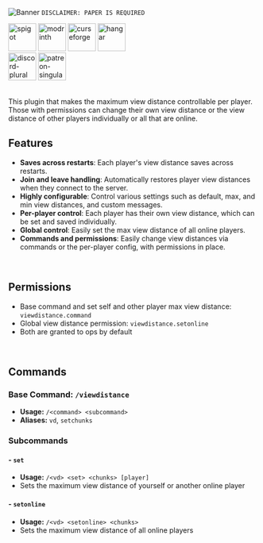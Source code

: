 ![Banner](https://i.ibb.co/p1fVk8s/Banner-min.webp)
`DISCLAIMER: PAPER IS REQUIRED`
<p>
    <a href="https://www.spigotmc.org/resources/player-view-distance-controller.117627/"><img alt="spigot" height="56"
        src="https://cdn.jsdelivr.net/npm/@intergrav/devins-badges@3/assets/cozy/supported/spigot_vector.svg"></a>
    <a href="https://modrinth.com/plugin/player-view-distance-controller"><img alt="modrinth" height="56"
        src="https://cdn.jsdelivr.net/npm/@intergrav/devins-badges@3/assets/cozy/available/modrinth_vector.svg"></a>
    <a href="https://www.curseforge.com/minecraft/bukkit-plugins/pvdc"><img alt="curseforge" height="56"
        src="https://cdn.jsdelivr.net/npm/@intergrav/devins-badges@3/assets/cozy/available/curseforge_vector.svg"></a>
    <a href="https://hangar.papermc.io/Wyzebb/PlayerViewDistanceController"><img alt="hangar" height="56"
        src="https://cdn.jsdelivr.net/npm/@intergrav/devins-badges@3/assets/cozy/available/hangar_vector.svg"></a>
    <br />
    <a href="https://discord.gg/akbd8EPSgr"><img alt="discord-plural" height="56"
        src="https://cdn.jsdelivr.net/npm/@intergrav/devins-badges@3/assets/cozy/social/discord-plural_vector.svg"></a>
    <a href="https://www.patreon.com/Wyzebb"><img alt="patreon-singular" height="56"
        src="https://cdn.jsdelivr.net/npm/@intergrav/devins-badges@3/assets/cozy/donate/patreon-singular_vector.svg"></a>
</p>
<br/>
This plugin that makes the maximum view distance controllable per player. Those with permissions can change their own view distance or the view distance of other players individually or all that are online.

<br/>

## **Features**
- **Saves across restarts**: Each player's view distance saves across restarts.
- **Join and leave handling**: Automatically restores player view distances when they connect to the server.
- **Highly configurable**: Control various settings such as default, max, and min view distances, and custom messages.
- **Per-player control**: Each player has their own view distance, which can be set and saved individually.
- **Global control**: Easily set the max view distance of all online players.
- **Commands and permissions**: Easily change view distances via commands or the per-player config, with permissions in place.

<br/>

## **Permissions**
- Base command and set self and other player max view distance: `viewdistance.command`
- Global view distance permission: `viewdistance.setonline`
- Both are granted to ops by default

<br/>

## **Commands**
### Base Command: `/viewdistance`
- **Usage:** `/<command> <subcommand>`
- **Aliases:** `vd`, `setchunks`

### Subcommands
#### - `set`
- **Usage:** `/<vd> <set> <chunks> [player]`
- Sets the maximum view distance of yourself or another online player

#### - `setonline`
- **Usage:** `/<vd> <setonline> <chunks>`
- Sets the maximum view distance of all online players